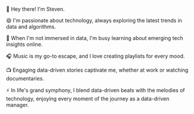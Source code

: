 👋 Hey there! I'm Steven.

😄 I'm passionate about technology, always exploring the latest trends in data and algorithms.

🌱 When I'm not immersed in data, I'm busy learning about emerging tech insights online.

🎧 Music is my go-to escape, and I love creating playlists for every mood.

📺 Engaging data-driven stories captivate me, whether at work or watching documentaries.

⚡ In life's grand symphony, I blend data-driven beats with the melodies of technology, enjoying every moment of the journey as a data-driven manager.
